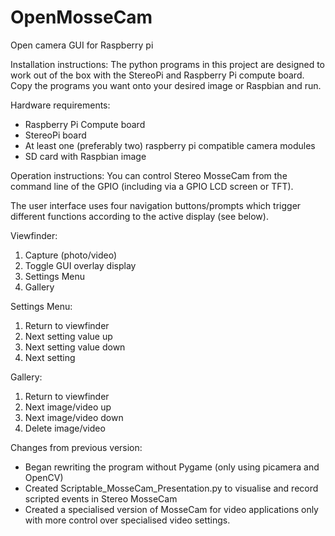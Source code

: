 # OpenMosseCam
Open camera GUI for Raspberry pi

Installation instructions:
The python programs in this project are designed to work out of the box with the StereoPi and Raspberry Pi compute board. Copy the programs you want onto your desired image or Raspbian and run.

Hardware requirements:
- Raspberry Pi Compute board
- StereoPi board
- At least one (preferably two) raspberry pi compatible camera modules
- SD card with Raspbian image

Operation instructions:
You can control Stereo MosseCam from the command line of the GPIO (including via a GPIO LCD screen or TFT).

The user interface uses four navigation buttons/prompts which trigger different functions according to the active display (see below).

Viewfinder:
1) Capture (photo/video)
2) Toggle GUI overlay display
3) Settings Menu
4) Gallery

Settings Menu:
1) Return to viewfinder
2) Next setting value up
3) Next setting value down
4) Next setting

Gallery:
1) Return to viewfinder
2) Next image/video up
3) Next image/video down
4) Delete image/video

Changes from previous version:
- Began rewriting the program without Pygame (only using picamera and OpenCV)
- Created Scriptable_MosseCam_Presentation.py to visualise and record scripted events in Stereo MosseCam
- Created a specialised version of MosseCam for video applications only with more control over specialised video settings.
